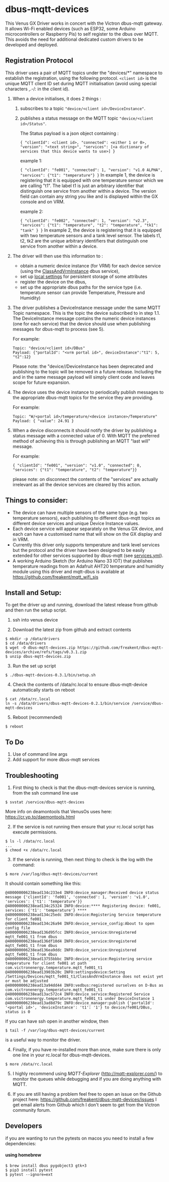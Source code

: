 # dbus-mqtt-devices

This Venus GX Driver works in concert with the Victron dbus-mqtt gateway. It 
allows Wi-Fi enabled devices (such as ESP32, some Arduino microcontrollers or Raspberry Pis) to self 
register to the dbus over MQTT. This avoids the need for additional dedicated 
custom drivers to be developed and deployed.

## Registration Protocol
This driver uses a pair of MQTT topics under the "devices/*" namespace to establish the 
registration, using the following protocol.  `<client id>` is the unique MQTT client ID set during MQTT initialisation (avoid using special characters ,.-/: in the client id).

1)  When a device initialises, it does 2 things :

    1) subscribes to a topic `"device/<client id>/DeviceInstance"`.

	2) publishes a status message on the MQTT topic `"device/<client id>/Status"`. 
		
        The Status payload is a json object containing :
    	
        `{ "clientId": <client id>, "connected": <either 1 or 0>, "version": "<text string>", "services": [<a dictionary of services that this device wants to use>] }`
   	
        example 1:
		
        `{ "clientId": "fe001", "connected": 1, "version": "v1.0 ALPHA", "services": {"t1": "temperature"} }`
		In example 1, the device is registering that it is equipped with one temperature sensor which we are calling "t1". The label t1 is just an arbitrary identifier that distinguish one service from another within a device. The version field can contain any string you like and is displayed within the GX console and on VRM.

        example 2:
		
        `{ "clientId": "fe002", "connected": 1, "version": "v2.3", "services": {"t1": "temperature", "t2": "temperature", "tk1": "tank" } }`
		In example 2, the device is registering that it is equipped with two temperature sensors and a tank level sensor. The labels t1, t2, tk2 are the unique arbitrary identifiers that distinguish one service from another within a device. 

2)	The driver will then use this information to :
    - obtain a numeric device instance (for VRM) for each device service (using the [ClassAndVrmInstance](https://github.com/victronenergy/localsettings#using-addsetting-to-allocate-a-vrm-device-instance) dbus service), 
    - set up [local settings](https://github.com/victronenergy/localsettings) for persistent storage of some attributes
    - register the device on the dbus, 
    - set up the appropriate dbus paths for the service type (i.e. temperature sensor can provide Temperature, Pressure and Humidity)
    

3)	The driver publishes a DeviceInstance message under the same MQTT Topic
	namespace. This is the topic the device subscribed to in step 1.1. The 
	DeviceInstance message contains the numeric device instances (one for each 
	service) that the device should use when publishing messages for dbus-mqtt
	to process (see 5). 
    
    For example:

		Topic: "device/<client id>/DBus"
		Payload: {"portalId": "<vrm portal id>", deviceInstance":"t1": 5, "t2":12}

	Please note: the "device/<client id>/DeviceInstance has been deprecated and publishing to the topic will be removed in a future release.
	Including the <portal id> and <device instance> in the same message payload will simply client code and leaves scope for future expansion.


4)	The device uses the device instance to periodically publish messages to the 
	appropriate dbus-mqtt topics for the service they are providing. 
	
    For example:
	
    	Topic: "W/<portal id>/temperature/<device instance>/Temperature"
		Payload: { "value": 24.91 }


5) 	When a device disconnects it should notify the driver by publishing a 
	status message with a connected value of 0. With MQTT the preferred
	method of achieving this is through publishing an MQTT "last will" message.  
    
    For example:

		{ "clientId": "fe001", "version": "v1.0", "connected": 0, "services": {"t1": "temperature", "t2": "temperature"}}
	
    
    please note: on disconnect the contents of the "services" are actually irrelevant as all 
	the device services are cleared by this action.


## Things to consider:

- 	The device can have multiple sensors of the same type (e.g. two 
	temperature sensors), each publishing to different dbus-mqtt topics as 
	different device services and unique Device Instance values.
- 	Each device service will appear separately on the Venus GX device, and 
	each can have a customised name that will show on the GX display and in 
	VRM.
- 	Currently this driver only supports temperature and tank level services but the 
	protocol and the driver have been designed to be easily extended for 
	other services supported by dbus-mqtt (see [services.yml](https://github.com/freakent/dbus-mqtt-devices/blob/main/services.yml)).
-   A working Arduino Sketch (for Arduino Nano 33 IOT) that publishes temperature readings from an 
    Adafruit AHT20 temperature and humidity module using this driver and 
    mqtt-dbus is available at https://github.com/freakent/mqtt_wifi_sis
	
## Install and Setup:
To get the driver up and running, download the latest release from github and then run the setup script.

1. ssh into venus device

2. Download the latest zip from github and extract contents

```
$ mkdir -p /data/drivers
$ cd /data/drivers
$ wget -O dbus-mqtt-devices.zip https://github.com/freakent/dbus-mqtt-devices/archive/refs/tags/v0.3.1.zip
$ unzip dbus-mqtt-devices.zip
```

3. Run the set up script
```
$ ./dbus-mqtt-devices-0.3.1/bin/setup.sh
```

4. Check the contents of /data/rc.local to ensure dbus-mqtt-device automatically starts on reboot
```
$ cat /data/rc.local
ln -s /data/drivers/dbus-mqtt-devices-0.2.1/bin/service /service/dbus-mqtt-devices
```

5. Reboot (recommended)
```
$ reboot
```

## To Do
1) Use of command line args
2) Add support for more dbus-mqtt services


## Troubleshooting
1) First thing to check is that the dbus-mqtt-devices service is running, from the ssh command line use
```
$ svstat /service/dbus-mqtt-devices
```
More info on deamontools that VenusOs uses here: https://cr.yp.to/daemontools.html

2) If the service is not running then ensure that your rc.local script has execute permissions.
```
$ ls -l /data/rc.local
...
$ chmod +x /data/rc.local
```
3) If the service is running, then next thing to check is the log with the command:
```
$ more /var/log/dbus-mqtt-devices/current
```
It should contain something like this:
```
@400000006238ead134c233e4 INFO:device_manager:Received device status message {'clientId': 'fe001', 'connected': 1, 'version': 'v1.0', 'services': {'t1': 'temperature'}}
@400000006238ead134c25324 INFO:device:**** Registering device: fe001, services: {'t1': 'temperature'} ****
@400000006238ead134c25edc INFO:device:Registering Service temperature for client fe001
@400000006238ead134c26a94 INFO:device_service_config:About to open config file
@400000006238ead136d95fcc INFO:device_service:Unregistered mqtt_fe001_t1 from dbus
@400000006238ead136df10d4 INFO:device_service:Unregistered mqtt_fe001_t1 from dbus
@400000006238ead136ea9ddc INFO:device_service:Unregistered mqtt_fe001_t1 from dbus
@400000006238ead13755bbbc INFO:device_service:Registering service temperature for client fe001 at path com.victronenergy.temperature.mqtt_fe001_t1
@400000006238ead13903b20c INFO:settingsdevice:Setting /Settings/Devices/mqtt_fe001_t1/ClassAndVrmInstance does not exist yet or must be adjusted
@400000006238ead13a94dd44 INFO:vedbus:registered ourselves on D-Bus as com.victronenergy.temperature.mqtt_fe001_t1
@400000006238ead13ac572c4 INFO:device_service:Registered Service com.victronenergy.temperature.mqtt_fe001_t1 under DeviceInstance 1
@400000006238ead13ad8d79c INFO:device_manager:publish {'portalId': '<portal id>', 'deviceInstance': 't1': '1'} to device/fe001/DBus, status is 0
```

If you can have ssh open in another window, then
```
$ tail -f /var/log/dbus-mqtt-devices/current 
```
is a useful way to monitor the driver.

4) Finally, if you have re-installed more than once, make sure there is only one line in your rc.local for dbus-mqtt-devices.
```
$ more /data/rc.local 
```

5) I highly recommend using *MQTT-Explorer* (http://mqtt-explorer.com/) to monitor the queues while debugging and if you are doing anything with MQTT.


6) If you are still having a problem feel free to open an issue on the Github project here: https://github.com/freakent/dbus-mqtt-devices/issues
I get email alerts from Github which I don't seem to get from the Victron community forum.

## Developers
if you are wanting to run the pytests on macos you need to install a few dependencies:

#### using homebrew
```
$ brew install dbus pygobject3 gtk+3
$ pip3 install pytest
$ pytest --ignore=ext
```
